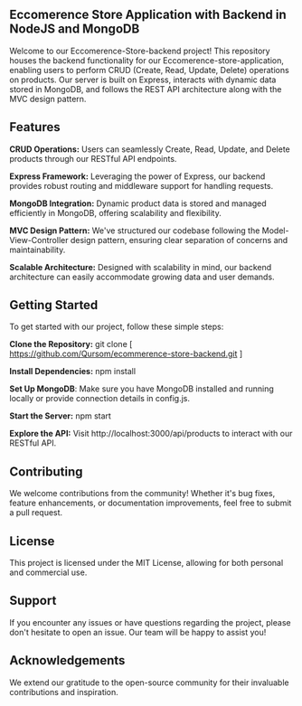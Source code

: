 ## Eccomerence Store Application  with Backend in NodeJS and MongoDB
Welcome to our Eccomerence-Store-backend  project! This repository houses the backend functionality for our Eccomerence-store-application, enabling users to perform CRUD (Create, Read, Update, Delete) operations on products. Our server is built on Express, interacts with dynamic data stored in MongoDB, and follows the REST API architecture along with the MVC design pattern.

## Features
**CRUD Operations:** Users can seamlessly Create, Read, Update, and Delete products through our RESTful API endpoints.

**Express Framework:** Leveraging the power of Express, our backend provides robust routing and middleware support for handling requests.

**MongoDB Integration:** Dynamic product data is stored and managed efficiently in MongoDB, offering scalability and flexibility.

**MVC Design Pattern:** We've structured our codebase following the Model-View-Controller design pattern, ensuring clear separation of concerns and maintainability.

**Scalable Architecture:** Designed with scalability in mind, our backend architecture can easily accommodate growing data and user demands.
## Getting Started
To get started with our project, follow these simple steps:

**Clone the Repository:** git clone [ https://github.com/Qursom/ecommerence-store-backend.git ]

**Install Dependencies:** npm install

**Set Up MongoDB**: Make sure you have MongoDB installed and running locally or provide connection details in config.js.

**Start the Server:** npm start

**Explore the API:** Visit http://localhost:3000/api/products to interact with our RESTful API.

## Contributing
We welcome contributions from the community! Whether it's bug fixes, feature enhancements, or documentation improvements, feel free to submit a pull request.

## License
This project is licensed under the MIT License, allowing for both personal and commercial use.

## Support
If you encounter any issues or have questions regarding the project, please don't hesitate to open an issue. Our team will be happy to assist you!

## Acknowledgements
We extend our gratitude to the open-source community for their invaluable contributions and inspiration.
